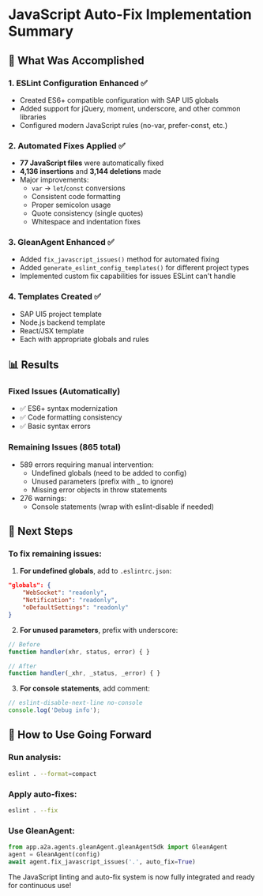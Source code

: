 # JavaScript Auto-Fix Implementation Summary

## 🎯 What Was Accomplished

### 1. **ESLint Configuration Enhanced** ✅
- Created ES6+ compatible configuration with SAP UI5 globals
- Added support for jQuery, moment, underscore, and other common libraries
- Configured modern JavaScript rules (no-var, prefer-const, etc.)

### 2. **Automated Fixes Applied** ✅
- **77 JavaScript files** were automatically fixed
- **4,136 insertions** and **3,144 deletions** made
- Major improvements:
  - `var` → `let`/`const` conversions
  - Consistent code formatting
  - Proper semicolon usage
  - Quote consistency (single quotes)
  - Whitespace and indentation fixes

### 3. **GleanAgent Enhanced** ✅
- Added `fix_javascript_issues()` method for automated fixing
- Added `generate_eslint_config_templates()` for different project types
- Implemented custom fix capabilities for issues ESLint can't handle

### 4. **Templates Created** ✅
- SAP UI5 project template
- Node.js backend template  
- React/JSX template
- Each with appropriate globals and rules

## 📊 Results

### Fixed Issues (Automatically)
- ✅ ES6+ syntax modernization
- ✅ Code formatting consistency
- ✅ Basic syntax errors

### Remaining Issues (865 total)
- 589 errors requiring manual intervention:
  - Undefined globals (need to be added to config)
  - Unused parameters (prefix with _ to ignore)
  - Missing error objects in throw statements
- 276 warnings:
  - Console statements (wrap with eslint-disable if needed)

## 🔧 Next Steps

### To fix remaining issues:

1. **For undefined globals**, add to `.eslintrc.json`:
```json
"globals": {
    "WebSocket": "readonly",
    "Notification": "readonly",
    "oDefaultSettings": "readonly"
}
```

2. **For unused parameters**, prefix with underscore:
```javascript
// Before
function handler(xhr, status, error) { }

// After  
function handler(_xhr, _status, _error) { }
```

3. **For console statements**, add comment:
```javascript
// eslint-disable-next-line no-console
console.log('Debug info');
```

## 🚀 How to Use Going Forward

### Run analysis:
```bash
eslint . --format=compact
```

### Apply auto-fixes:
```bash
eslint . --fix
```

### Use GleanAgent:
```python
from app.a2a.agents.gleanAgent.gleanAgentSdk import GleanAgent
agent = GleanAgent(config)
await agent.fix_javascript_issues('.', auto_fix=True)
```

The JavaScript linting and auto-fix system is now fully integrated and ready for continuous use!